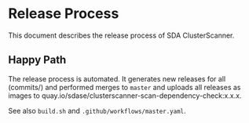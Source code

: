 # Release Process

This document describes the release process of SDA ClusterScanner.

## Happy Path
The release process is automated.
It generates new releases for all (commits/) and performed merges to `master` and uploads all releases as images to quay.io/sdase/clusterscanner-scan-dependency-check:x.x.x.

See also `build.sh` and `.github/workflows/master.yaml`.
